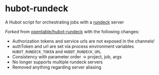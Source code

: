 hubot-rundeck
==

A Hubot script for orchestrating jobs with a [rundeck](http://www.rundeck.org/) server

*Forked* from [opentable/hubot-rundeck](https://github.com/opentable/hubot-rundeck) with the following changes:

- Authorization tokens and service urls are not exposed in the channels!
- authToken and url are set via process environment variables `HUBOT_RUNDECK_TOKEN` and `HUBOT_RUNDECK_URL`
- Consistency with parameter order -> project, job, args
- No longer supports multiple rundeck servers
- Removed anything regarding server aliasing

